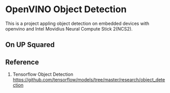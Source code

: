# OpenVINO Object Detection

This is a project appling object detection on embedded devices
with openvino and Intel Movidius Neural Compute Stick 2(NCS2).

## On UP Squared





## Reference

1. Tensorflow Object Detection https://github.com/tensorflow/models/tree/master/research/object_detection
